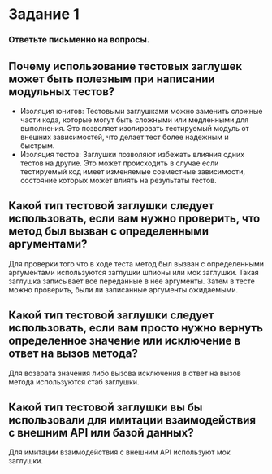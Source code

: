# Задание 1

### Ответьте письменно на вопросы.

## Почему использование тестовых заглушек может быть полезным при написании модульных тестов?

- Изоляция юнитов: Тестовыми заглушками можно заменить сложные части кода, которые могут быть сложными или медленными для выполнения. Это позволяет изолировать тестируемый модуль от внешних зависимостей, что делает тест более надежным и быстрым.
- Изоляция тестов: Заглушки позволяют избежать влияния одних тестов на другие. Это может происходить в случае если тестируемый код имеет изменяемые совместные зависимости, состояние которых может влиять на результаты тестов.

## Какой тип тестовой заглушки следует использовать, если вам нужно проверить, что метод был вызван с определенными аргументами?

Для проверки того что в ходе теста метод был вызван с определенными аргументами используются заглушки шпионы или мок заглушки. Такая заглушка записывает все переданные в нее аргументы. Затем в тесте можно проверить, были ли записанные аргументы ожидаемыми.

## Какой тип тестовой заглушки следует использовать, если вам просто нужно вернуть определенное значение или исключение в ответ на вызов метода?

Для возврата значения либо вызова исключения в ответ на вызов метода используются стаб заглушки.

## Какой тип тестовой заглушки вы бы использовали для имитации  взаимодействия с внешним API или базой данных?

Для имитации взаимодействия с внешним API используют мок заглушки.